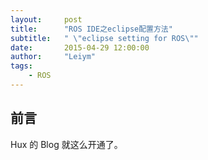 ```yaml
---
layout:     post
title:      "ROS IDE之eclipse配置方法"
subtitle:   " \"eclipse setting for ROS\""
date:       2015-04-29 12:00:00
author:     "Leiym"
tags:
    - ROS
---
```


## 前言

Hux 的 Blog 就这么开通了。

